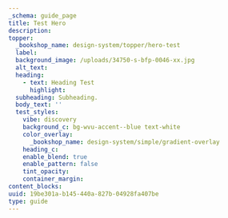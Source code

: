 ```yaml
---
_schema: guide_page
title: Test Hero
description:
topper:
  _bookshop_name: design-system/topper/hero-test
  label:
  background_image: /uploads/34750-s-bfp-0046-xx.jpg
  alt_text:
  heading:
    - text: Heading Test
      highlight:
  subheading: Subheading.
  body_text: ''
  test_styles:
    vibe: discovery
    background_c: bg-wvu-accent--blue text-white
    color_overlay:
      _bookshop_name: design-system/simple/gradient-overlay
    heading_c:
    enable_blend: true
    enable_pattern: false
    tint_opacity:
    container_margin:
content_blocks:
uuid: 19be301a-b145-440a-827b-04928fa407be
type: guide
---
```

